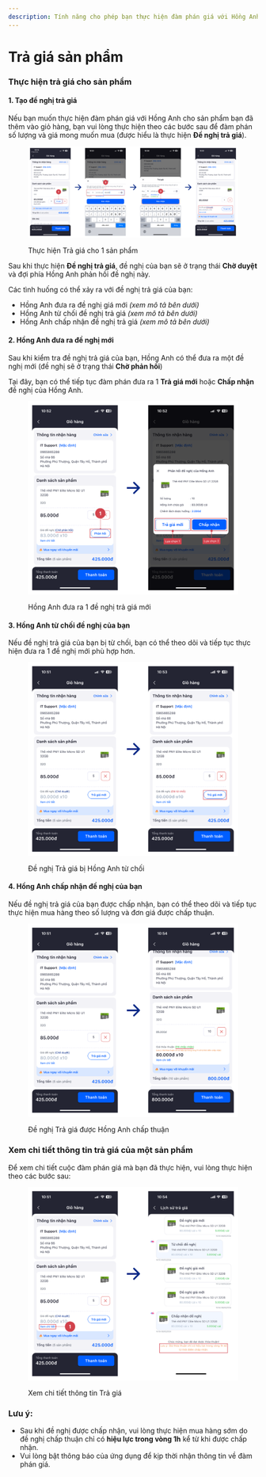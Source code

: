 ```yaml
---
description: Tính năng cho phép bạn thực hiện đàm phán giá với Hồng Anh.
---
```


# Trả giá sản phẩm

### Thực hiện trả giá cho sản phẩm

#### 1. Tạo đề nghị trả giá

Nếu bạn muốn thực hiện đàm phán giá với Hồng Anh cho sản phẩm bạn đã thêm vào giỏ hàng, bạn vui lòng thực hiện theo các bước sau để đàm phán số lượng và giá mong muốn mua (được hiểu là thực hiện **Đề nghị trả giá**).

<figure><img src=".gitbook/assets/image (24).png" alt=""><figcaption><p>Thực hiện Trả giá cho 1 sản phẩm</p></figcaption></figure>

Sau khi thực hiện **Đề nghị trả giá**, đề nghị của bạn sẽ ở trạng thái **Chờ duyệt** và đợi phía Hồng Anh phản hồi đề nghị này.

Các tình huống có thể xảy ra với đề nghị trả giá của bạn:

* Hồng Anh đưa ra đề nghị giá mới _(xem mô tả bên dưới)_
* Hồng Anh từ chối đề nghị trả giá _(xem mô tả bên dưới)_
* Hồng Anh chấp nhận đề nghị trả giá _(xem mô tả bên dưới)_

#### 2. Hồng Anh đưa ra đề nghị mới

Sau khi kiểm tra đề nghị trả giá của bạn, Hồng Anh có thể đưa ra một đề nghị mới (đề nghị sẽ ở trạng thái **Chờ phản hồi**)

Tại đây, bạn có thể tiếp tục đàm phán đưa ra 1 **Trả giá mới** hoặc **Chấp nhận** đề nghị của Hồng Anh.

<figure><img src=".gitbook/assets/image (25).png" alt=""><figcaption><p>Hồng Anh đưa ra 1 đề nghị trả giá mới</p></figcaption></figure>

#### 3. Hồng Anh từ chối đề nghị của bạn

Nếu đề nghị trả giá của bạn bị từ chối, bạn có thể theo dõi và tiếp tục thực hiện đưa ra 1 đề nghị mới phù hợp hơn.

<figure><img src=".gitbook/assets/image (26).png" alt=""><figcaption><p>Đề nghị Trả giá bị Hồng Anh từ chối</p></figcaption></figure>

#### 4. Hồng Anh chấp nhận đề nghị của bạn

Nếu đề nghị trả giá của bạn được chấp nhận, bạn có thể theo dõi và tiếp tục thực hiện mua hàng theo số lượng và đơn giá được chấp thuận.

<figure><img src=".gitbook/assets/image (28).png" alt=""><figcaption><p>Đề nghị Trả giá được Hồng Anh chấp thuận</p></figcaption></figure>

### Xem chi tiết thông tin trả giá của một sản phẩm

Để xem chi tiết cuộc đàm phán giá mà bạn đã thực hiện, vui lòng thực hiện theo các bước sau:

<figure><img src=".gitbook/assets/image (30).png" alt=""><figcaption><p>Xem chi tiết thông tin Trả giá</p></figcaption></figure>

### Lưu ý:

* Sau khi đề nghị được chấp nhận, vui lòng thực hiện mua hàng sớm do đề nghị chấp thuận chỉ có **hiệu lực trong vòng 1h** kể từ khi được chấp nhận.
* Vui lòng bật thông báo của ứng dụng để kịp thời nhận thông tin về đàm phán giá.
